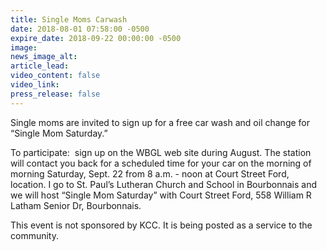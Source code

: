 ```yaml
---
title: Single Moms Carwash
date: 2018-08-01 07:58:00 -0500
expire_date: 2018-09-22 00:00:00 -0500
image:
news_image_alt:
article_lead:
video_content: false
video_link:
press_release: false
---
```


Single moms are invited to sign up for a free car wash and oil change for “Single Mom Saturday.”

To participate:  sign up on the WBGL web site during August. The station will contact you back for a scheduled time for your car on the morning of morning Saturday, Sept. 22 from 8 a.m. - noon at Court Street Ford, location. I go to St. Paul’s Lutheran Church and School in Bourbonnais and we will host “Single Mom Saturday” with Court Street Ford, 558 William R Latham Senior Dr, Bourbonnais.

This event is not sponsored by KCC. It is being posted as a service to the community.